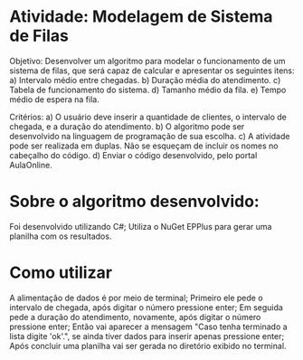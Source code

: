 # Atividade: Modelagem de Sistema de Filas

Objetivo: Desenvolver um algoritmo para modelar o funcionamento de um
sistema de filas, que será capaz de calcular e apresentar os seguintes itens:
a) Intervalo médio entre chegadas.
b) Duração média do atendimento.
c) Tabela de funcionamento do sistema.
d) Tamanho médio da fila.
e) Tempo médio de espera na fila.

Critérios:
a) O usuário deve inserir a quantidade de clientes, o intervalo de chegada,
e a duração do atendimento.
b) O algoritmo pode ser desenvolvido na linguagem de programação de
sua escolha.
c) A atividade pode ser realizada em duplas. Não se esqueçam de incluir
os nomes no cabeçalho do código.
d) Enviar o código desenvolvido, pelo portal AulaOnline.

# Sobre o algoritmo desenvolvido:
Foi desenvolvido utilizando C#;
Utiliza o NuGet EPPlus para gerar uma planilha com os resultados.

# Como utilizar
A alimentação de dados é por meio de terminal;
Primeiro ele pede o intervalo de chegada, após digitar o número pressione enter;
Em seguida pede a duração do atendimento, novamente, após digitar o número pressione enter;
Então vai aparecer a mensagem "Caso tenha terminado a lista digite 'ok'.", se ainda tiver dados para inserir apenas pressione enter;
Após concluir uma planilha vai ser gerada no diretório exibido no terminal.
